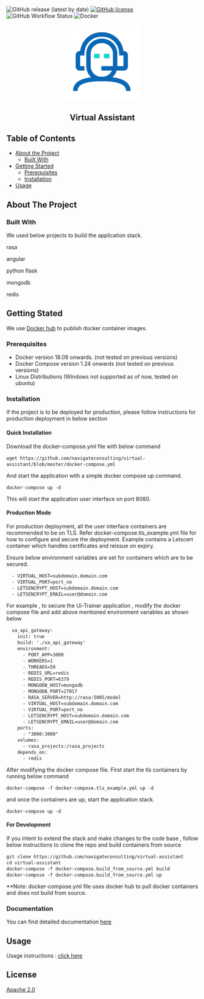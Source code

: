 
![GitHub release (latest by date)](https://img.shields.io/github/v/release/navigateconsulting/virtual-assistant)
[![GitHub license](https://img.shields.io/github/license/navigateconsulting/virtual-assistant)](https://github.com/navigateconsulting/virtual-assistant/blob/master/LICENSE)
![GitHub Workflow Status](https://img.shields.io/github/workflow/status/navigateconsulting/virtual-assistant/Docker)
![Docker](https://github.com/navigateconsulting/virtual-assistant/workflows/Docker/badge.svg?branch=master)
<p align="center">
  <img src="/docs/assets/trainer.svg" width="200" height="200"/>
</p>
<div align="center" >
  <p><h2>Virtual Assistant</h2></p>
</div>

## Table of Contents

* [About the Project](#about-the-project)
  * [Built With](#built-with)
* [Getting Started](#getting-started)
  * [Prerequisites](#prerequisites)
  * [Installation](#installation)
* [Usage](#usage)
 
## About The Project

### Built With

We used below projects to build the application stack.

rasa 

angular
 
python flask

mongodb

redis

## Getting Stated 

We use [Docker hub](https://hub.docker.com/u/navigateconsulting) to publish docker container images.

### Prerequisites

   - Docker version 18.09 onwards. (not tested on previous versions)
   - Docker Compose version 1.24 onwards (not tested on previous versions)
   - Linux Distributions (Windows not supported as of now, tested on ubuntu)

### Installation 

If the project is to be deployed for production, please follow instructions for production deployment in below section

#### Quick Installation

Download the docker-compose.yml file with below command

    wget https://github.com/navigateconsulting/virtual-assistant/blob/master/docker-compose.yml
    
And start the application with a simple docker compose up command.

    docker-compose up -d

This will start the application user interface on port 8080. 

#### Production Mode

For production deployment, all the user interface containers are recommended to be on TLS. Refer docker-compose.tls_example.yml file 
for how to configure and secure the deployment. Example contains a Letscert container which handles certificates and reissue on expiry.

Ensure below environment variables are set for containers which are to be secured. 

      - VIRTUAL_HOST=subdomain.domain.com
      - VIRTUAL_PORT=port_no
      - LETSENCRYPT_HOST=subdomain.domain.com
      - LETSENCRYPT_EMAIL=user@domain.com
 
For example , to secure the Ui-Trainer application , modify the docker compose file and add above mentioned environment 
variables as shown below


      va_api_gateway:
        init: true
        build: './va_api_gateway'
        environment:
          - PORT_APP=3000
          - WORKERS=1
          - THREADS=50
          - REDIS_URL=redis
          - REDIS_PORT=6379
          - MONGODB_HOST=mongodb
          - MONGODB_PORT=27017
          - RASA_SERVER=http://rasa:5005/model
          - VIRTUAL_HOST=subdomain.domain.com
          - VIRTUAL_PORT=port_no
          - LETSENCRYPT_HOST=subdomain.domain.com
          - LETSENCRYPT_EMAIL=user@domain.com
        ports:
          - "3000:3000"
        volumes:
          - rasa_projects:/rasa_projects
        depends_on:
          - redis

After modifying the docker compose file. First start the tls containers by running below command 

    docker-compose -f docker-compose.tls_example.yml up -d 
    
and once the containers are up, start the application stack. 

    docker-compose up -d

#### For Development 

If you intent to extend the stack and make changes to the code base , follow below instructions to clone the repo and build containers from source

    git clone https://github.com/navigateconsulting/virtual-assistant
    cd virtual-assistant
    docker-compose -f docker-compose.build_from_source.yml build
    docker-compose -f docker-compose.build_from_source.yml up  

**Note:  docker-compose.yml file uses docker hub to pull docker containers and does not build from source.

### Documentation

You can find detailed documentation [here](https://navigateconsulting.github.io/virtual-assistant/)

## Usage
   Usage instructions : [click here](docs/usage/Readme.md)

## License

[Apache 2.0](LICENSE)
